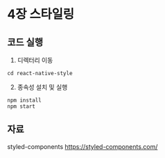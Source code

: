 # 4장 스타일링

## 코드 실행

1. 디렉터리 이동

```
cd react-native-style
```

2. 종속성 설치 및 실행

```
npm install
npm start
```

## 자료
styled-components
https://styled-components.com/